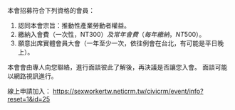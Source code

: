 ---
---
本會招募符合下列資格的會員：
1. 認同本會宗旨：推動性產業勞動者權益。
2. 繳納入會費（一次性，NT$300）及常年會費（每年繳納，NT$500）。
3. 願意出席實體會員大會（一年至少一次，依往例會在台北，有可能是平日晚上）。

本會會由專人向您聯絡，進行面談彼此了解後，再決議是否讓您入會。
面談可能以網路視訊進行。

線上申請加入：
https://sexworkertw.neticrm.tw/civicrm/event/info?reset=1&id=25